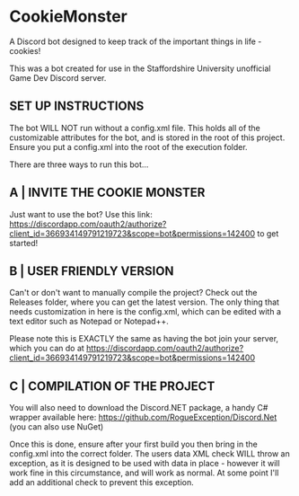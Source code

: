 # CookieMonster
A Discord bot designed to keep track of the important things in life - cookies!

This was a bot created for use in the Staffordshire University unofficial Game Dev Discord server.

## SET UP INSTRUCTIONS
The bot WILL NOT run without a config.xml file. This holds all of the customizable attributes for the bot, and is stored in the root of this project. Ensure you put a config.xml into the root of the execution folder.

There are three ways to run this bot...

## A | INVITE THE COOKIE MONSTER

Just want to use the bot? Use this link: https://discordapp.com/oauth2/authorize?client_id=366934149791219723&scope=bot&permissions=142400 to get started!

## B | USER FRIENDLY VERSION

Can't or don't want to manually compile the project? Check out the Releases folder, where you can get the latest version. The only thing that needs customization in here is the config.xml, which can be edited with a text editor such as Notepad or Notepad++. 

Please note this is EXACTLY the same as having the bot join your server, which you can do at https://discordapp.com/oauth2/authorize?client_id=366934149791219723&scope=bot&permissions=142400

## C | COMPILATION OF THE PROJECT

You will also need to download the Discord.NET package, a handy C# wrapper available here: https://github.com/RogueException/Discord.Net (you can also use NuGet)

Once this is done, ensure after your first build you then bring in the config.xml into the correct folder. The users data XML check WILL throw an exception, as it is designed to be used with data in place - however it will work fine in this circumstance, and will work as normal. At some point I'll add an additional check to prevent this exception.
